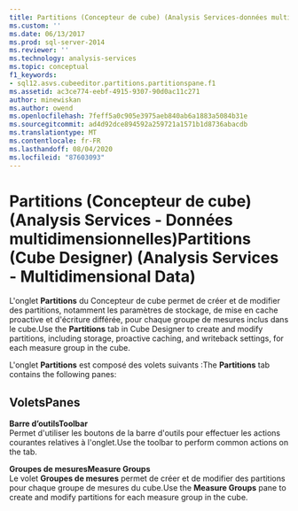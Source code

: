 ```yaml
---
title: Partitions (Concepteur de cube) (Analysis Services-données multidimensionnelles) | Microsoft Docs
ms.custom: ''
ms.date: 06/13/2017
ms.prod: sql-server-2014
ms.reviewer: ''
ms.technology: analysis-services
ms.topic: conceptual
f1_keywords:
- sql12.asvs.cubeeditor.partitions.partitionspane.f1
ms.assetid: ac3ce774-eebf-4915-9307-90d0ac11c271
author: minewiskan
ms.author: owend
ms.openlocfilehash: 7feff5a0c905e3975aeb840ab6a1883a5084b31e
ms.sourcegitcommit: ad4d92dce894592a259721a1571b1d8736abacdb
ms.translationtype: MT
ms.contentlocale: fr-FR
ms.lasthandoff: 08/04/2020
ms.locfileid: "87603093"
---
```

# <a name="partitions-cube-designer-analysis-services---multidimensional-data"></a><span data-ttu-id="38677-102">Partitions (Concepteur de cube) (Analysis Services - Données multidimensionnelles)</span><span class="sxs-lookup"><span data-stu-id="38677-102">Partitions (Cube Designer) (Analysis Services - Multidimensional Data)</span></span>
  <span data-ttu-id="38677-103">L'onglet **Partitions** du Concepteur de cube permet de créer et de modifier des partitions, notamment les paramètres de stockage, de mise en cache proactive et d'écriture différée, pour chaque groupe de mesures inclus dans le cube.</span><span class="sxs-lookup"><span data-stu-id="38677-103">Use the **Partitions** tab in Cube Designer to create and modify partitions, including storage, proactive caching, and writeback settings, for each measure group in the cube.</span></span>  
  
 <span data-ttu-id="38677-104">L'onglet **Partitions** est composé des volets suivants :</span><span class="sxs-lookup"><span data-stu-id="38677-104">The **Partitions** tab contains the following panes:</span></span>  
  
## <a name="panes"></a><span data-ttu-id="38677-105">Volets</span><span class="sxs-lookup"><span data-stu-id="38677-105">Panes</span></span>  
 <span data-ttu-id="38677-106">**Barre d’outils**</span><span class="sxs-lookup"><span data-stu-id="38677-106">**Toolbar**</span></span>  
 <span data-ttu-id="38677-107">Permet d'utiliser les boutons de la barre d'outils pour effectuer les actions courantes relatives à l'onglet.</span><span class="sxs-lookup"><span data-stu-id="38677-107">Use the toolbar to perform common actions on the tab.</span></span>  
  
 <span data-ttu-id="38677-108">**Groupes de mesures**</span><span class="sxs-lookup"><span data-stu-id="38677-108">**Measure Groups**</span></span>  
 <span data-ttu-id="38677-109">Le volet **Groupes de mesures** permet de créer et de modifier des partitions pour chaque groupe de mesures du cube.</span><span class="sxs-lookup"><span data-stu-id="38677-109">Use the **Measure Groups** pane to create and modify partitions for each measure group in the cube.</span></span>  
  
  
